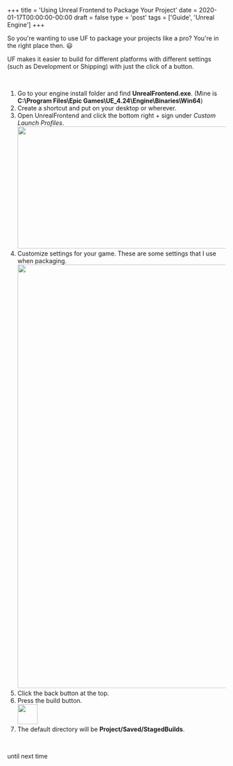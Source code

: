 +++
title = 'Using Unreal Frontend to Package Your Project'
date = 2020-01-17T00:00:00-00:00
draft = false
type = 'post'
tags = ['Guide', 'Unreal Engine']
+++

<p>So you're wanting to use UF to package your projects like a pro? You're in the right place then. 😃</p>
<p>UF makes it easier to build for different platforms with different settings (such as Development or Shipping) with just the click of a button.</p>
<p>&nbsp;</p>
<ol>
<li>Go to your engine install folder and find <strong>UnrealFrontend.exe</strong>. (Mine is <strong>C:\Program Files\Epic Games\UE_4.24\Engine\Binaries\Win64</strong>)</li>
<li>Create a shortcut and put on your desktop or wherever.</li>
<li>Open UnrealFrontend and click the bottom right + sign under <em>Custom Launch Profiles</em>.<br /><a href="https://files.trdwll.net/2020/01/20/xhkyx0_fYJqAVa.png" target="_blank" rel="noopener"><img style="height: 281px; width: 500px;" src="https://files.trdwll.net/2020/01/20/xhkyx0_fYJqAVa.png" alt="" /></a></li>
<li>Customize settings for your game. These are some settings that I use when packaging.<br /><a href="https://files.trdwll.net/2020/01/20/ixl0si.png" target="_blank" rel="noopener"><img style="height: 976px; width: 500px;" src="https://files.trdwll.net/2020/01/20/ixl0si.png" alt="" /></a></li>
<li>Click the back button at the top.</li>
<li>Press the build button.<br /><img style="height: 46px; width: 46px;" src="https://files.trdwll.net/2020/01/20/nn6zem.png" alt="" /></li>
<li>The default directory will be <strong>Project/Saved/StagedBuilds</strong>.</li>
</ol>
<p>&nbsp;</p>
<p>until next time</p>